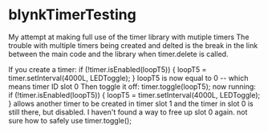 # blynkTimerTesting
My attempt at making full use of the timer library with mutiple timers
The trouble with multiple timers being created and delted is the break in the link between the main code and the library when timer.delete is called.

If you create a timer:
    if (!timer.isEnabled(loopT5)) {
        loopT5 = timer.setInterval(4000L, LEDToggle);
    }
loopT5 is now equal to 0 -- which means timer ID slot 0
Then toggle it off:
    timer.toggle(loopT5);
now running:
    if (!timer.isEnabled(loopT5)) {
        loopT5 = timer.setInterval(4000L, LEDToggle);
    }
allows another timer to be created in timer slot 1 and the timer in slot 0 is still there, but disabled. I haven't found a way to free up slot 0 again.
not sure how to safely use timer.toggle();
